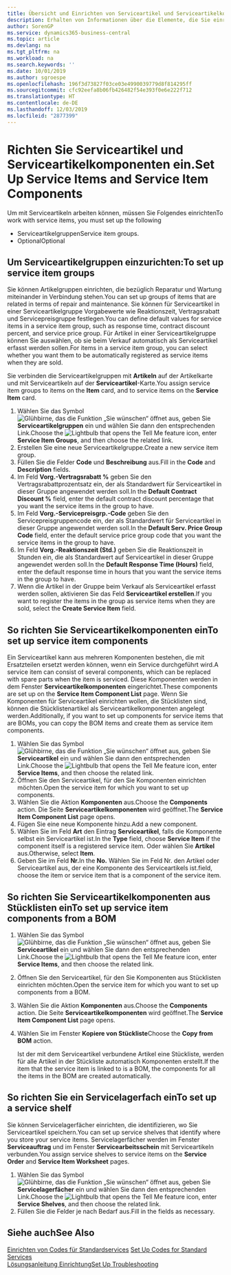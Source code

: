 ```yaml
---
title: Übersicht und Einrichten von Serviceartikel und Serviceartikelkomponenten | Microsoft Docs
description: Erhalten von Informationen über die Elemente, die Sie einrichten müssen, bevor Sie Serviceartikel, einschließlich Vorgabewerte wie Reaktionszeit, Vertragsrabatt, und Servicepreisgruppen verwenden können.
author: SorenGP
ms.service: dynamics365-business-central
ms.topic: article
ms.devlang: na
ms.tgt_pltfrm: na
ms.workload: na
ms.search.keywords: ''
ms.date: 10/01/2019
ms.author: sgroespe
ms.openlocfilehash: 196f3d73827f03ce03e4990039779d8f814295ff
ms.sourcegitcommit: cfc92eefa8b06fb426482f54e393f0e6e222f712
ms.translationtype: HT
ms.contentlocale: de-DE
ms.lasthandoff: 12/03/2019
ms.locfileid: "2877399"
---
```

# <a name="set-up-service-items-and-service-item-components"></a><span data-ttu-id="13965-103">Richten Sie Serviceartikel und Serviceartikelkomponenten ein.</span><span class="sxs-lookup"><span data-stu-id="13965-103">Set Up Service Items and Service Item Components</span></span>
<span data-ttu-id="13965-104">Um mit Serviceartikeln arbeiten können, müssen Sie Folgendes einrichten</span><span class="sxs-lookup"><span data-stu-id="13965-104">To work with service items, you must set up the following</span></span>

* <span data-ttu-id="13965-105">Serviceartikelgruppen</span><span class="sxs-lookup"><span data-stu-id="13965-105">Service item groups.</span></span>
* <span data-ttu-id="13965-106">Optional</span><span class="sxs-lookup"><span data-stu-id="13965-106">Optional</span></span>

## <a name="to-set-up-service-item-groups"></a><span data-ttu-id="13965-107">Um Serviceartikelgruppen einzurichten:</span><span class="sxs-lookup"><span data-stu-id="13965-107">To set up service item groups</span></span>
<span data-ttu-id="13965-108">Sie können Artikelgruppen einrichten, die bezüglich Reparatur und Wartung miteinander in Verbindung stehen.</span><span class="sxs-lookup"><span data-stu-id="13965-108">You can set up groups of items that are related in terms of repair and maintenance.</span></span> <span data-ttu-id="13965-109">Sie können für Serviceartikel in einer Serviceartikelgruppe Vorgabewerte wie Reaktionszeit, Vertragsrabatt und Servicepreisgruppe festlegen.</span><span class="sxs-lookup"><span data-stu-id="13965-109">You can define default values for service items in a service item group, such as response time, contract discount percent, and service price group.</span></span> <span data-ttu-id="13965-110">Für Artikel in einer Serviceartikelgruppe können Sie auswählen, ob sie beim Verkauf automatisch als Serviceartikel erfasst werden sollen.</span><span class="sxs-lookup"><span data-stu-id="13965-110">For items in a service item group, you can select whether you want them to be automatically registered as service items when they are sold.</span></span>  

<span data-ttu-id="13965-111">Sie verbinden die Serviceartikelgruppen mit **Artikeln** auf der Artikelkarte und mit Serviceartikeln auf der **Serviceartikel**-Karte.</span><span class="sxs-lookup"><span data-stu-id="13965-111">You assign service item groups to items on the **Item** card, and to service items on the **Service Item** card.</span></span>  

1. <span data-ttu-id="13965-112">Wählen Sie das Symbol ![Glühbirne, das die Funktion „Sie wünschen“ öffnet](media/ui-search/search_small.png "Was möchten Sie tun?") aus, geben Sie **Serviceartikelgruppen** ein und wählen Sie dann den entsprechenden Link.</span><span class="sxs-lookup"><span data-stu-id="13965-112">Choose the ![Lightbulb that opens the Tell Me feature](media/ui-search/search_small.png "Tell me what you want to do") icon, enter **Service Item Groups**, and then choose the related link.</span></span>  
2. <span data-ttu-id="13965-113">Erstellen Sie eine neue Serviceartikelgruppe.</span><span class="sxs-lookup"><span data-stu-id="13965-113">Create a new service item group.</span></span>  
3. <span data-ttu-id="13965-114">Füllen Sie die Felder **Code** und **Beschreibung** aus.</span><span class="sxs-lookup"><span data-stu-id="13965-114">Fill in the **Code** and **Description** fields.</span></span>  
4. <span data-ttu-id="13965-115">Im Feld **Vorg.-Vertragsrabatt %** geben Sie den Vertragsrabattprozentsatz ein, der als Standardwert für Serviceartikel in dieser Gruppe angewendet werden soll.</span><span class="sxs-lookup"><span data-stu-id="13965-115">In the **Default Contract Discount %** field, enter the default contract discount percentage that you want the service items in the group to have.</span></span>  
5. <span data-ttu-id="13965-116">Im Feld **Vorg.-Servicepreisgrp.-Code** geben Sie den Servicepreisgruppencode ein, der als Standardwert für Serviceartikel in dieser Gruppe angewendet werden soll.</span><span class="sxs-lookup"><span data-stu-id="13965-116">In the **Default Serv. Price Group Code** field, enter the default service price group code that you want the service items in the group to have.</span></span>  
6. <span data-ttu-id="13965-117">Im Feld **Vorg.-Reaktionszeit (Std.)** geben Sie die Reaktionszeit in Stunden ein, die als Standardwert auf Serviceartikel in dieser Gruppe angewendet werden soll.</span><span class="sxs-lookup"><span data-stu-id="13965-117">In the **Default Response Time (Hours)** field, enter the default response time in hours that you want the service items in the group to have.</span></span>  
7. <span data-ttu-id="13965-118">Wenn die Artikel in der Gruppe beim Verkauf als Serviceartikel erfasst werden sollen, aktivieren Sie das Feld **Serviceartikel erstellen**.</span><span class="sxs-lookup"><span data-stu-id="13965-118">If you want to register the items in the group as service items when they are sold, select the **Create Service Item** field.</span></span>  

## <a name="to-set-up-service-item-components"></a><span data-ttu-id="13965-119">So richten Sie Serviceartikelkomponenten ein</span><span class="sxs-lookup"><span data-stu-id="13965-119">To set up service item components</span></span>
<span data-ttu-id="13965-120">Ein Serviceartikel kann aus mehreren Komponenten bestehen, die mit Ersatzteilen ersetzt werden können, wenn ein Service durchgeführt wird.</span><span class="sxs-lookup"><span data-stu-id="13965-120">A service item can consist of several components, which can be replaced with spare parts when the item is serviced.</span></span> <span data-ttu-id="13965-121">Diese Komponenten werden in dem Fenster **Serviceartikelkomponenten** eingerichtet.</span><span class="sxs-lookup"><span data-stu-id="13965-121">These components are set up on the **Service Item Component List** page.</span></span> <span data-ttu-id="13965-122">Wenn Sie Komponenten für Serviceartikel einrichten wollen, die Stücklisten sind, können die Stücklistenartikel als Serviceartikelkomponenten angelegt werden.</span><span class="sxs-lookup"><span data-stu-id="13965-122">Additionally, if you want to set up components for service items that are BOMs, you can copy the BOM items and create them as service item components.</span></span>

1. <span data-ttu-id="13965-123">Wählen Sie das Symbol ![Glühbirne, das die Funktion „Sie wünschen“ öffnet](media/ui-search/search_small.png "Was möchten Sie tun?") aus, geben Sie **Serviceartikel** ein und wählen Sie dann den entsprechenden Link.</span><span class="sxs-lookup"><span data-stu-id="13965-123">Choose the ![Lightbulb that opens the Tell Me feature](media/ui-search/search_small.png "Tell me what you want to do") icon, enter **Service Items**, and then choose the related link.</span></span>
2. <span data-ttu-id="13965-124">Öffnen Sie den Serviceartikel, für den Sie Komponenten einrichten möchten.</span><span class="sxs-lookup"><span data-stu-id="13965-124">Open the service item for which you want to set up components.</span></span>  
3. <span data-ttu-id="13965-125">Wählen Sie die Aktion **Komponenten** aus.</span><span class="sxs-lookup"><span data-stu-id="13965-125">Choose the **Components** action.</span></span> <span data-ttu-id="13965-126">Die Seite **Serviceartikelkomponenten** wird geöffnet.</span><span class="sxs-lookup"><span data-stu-id="13965-126">The **Service Item Component List** page opens.</span></span>  
4. <span data-ttu-id="13965-127">Fügen Sie eine neue Komponente hinzu.</span><span class="sxs-lookup"><span data-stu-id="13965-127">Add a new component.</span></span>  
5. <span data-ttu-id="13965-128">Wählen Sie im Feld **Art** den Eintrag **Serviceartikel**, falls die Komponente selbst ein Serviceartikel ist.</span><span class="sxs-lookup"><span data-stu-id="13965-128">In the **Type** field, choose **Service Item** if the component itself is a registered service item.</span></span> <span data-ttu-id="13965-129">Oder wählen Sie **Artikel** aus.</span><span class="sxs-lookup"><span data-stu-id="13965-129">Otherwise, select **Item**.</span></span>  
6. <span data-ttu-id="13965-130">Geben Sie im Feld **Nr.**</span><span class="sxs-lookup"><span data-stu-id="13965-130">In the **No.**</span></span> <span data-ttu-id="13965-131">Wählen Sie im Feld Nr. den Artikel oder Serviceartikel aus, der eine Komponente des Serviceartikels ist.</span><span class="sxs-lookup"><span data-stu-id="13965-131">field, choose the item or service item that is a component of the service item.</span></span>  

## <a name="to-set-up-service-item-components-from-a-bom"></a><span data-ttu-id="13965-132">So richten Sie Serviceartikelkomponenten aus Stücklisten ein</span><span class="sxs-lookup"><span data-stu-id="13965-132">To set up service item components from a BOM</span></span>
1.  <span data-ttu-id="13965-133">Wählen Sie das Symbol ![Glühbirne, das die Funktion „Sie wünschen“ öffnet](media/ui-search/search_small.png "Was möchten Sie tun?") aus, geben Sie **Serviceartikel** ein und wählen Sie dann den entsprechenden Link.</span><span class="sxs-lookup"><span data-stu-id="13965-133">Choose the ![Lightbulb that opens the Tell Me feature](media/ui-search/search_small.png "Tell me what you want to do") icon, enter **Service Items**, and then choose the related link.</span></span>  
2. <span data-ttu-id="13965-134">Öffnen Sie den Serviceartikel, für den Sie Komponenten aus Stücklisten einrichten möchten.</span><span class="sxs-lookup"><span data-stu-id="13965-134">Open the service item for which you want to set up components from a BOM.</span></span>  
3. <span data-ttu-id="13965-135">Wählen Sie die Aktion **Komponenten** aus.</span><span class="sxs-lookup"><span data-stu-id="13965-135">Choose the **Components** action.</span></span> <span data-ttu-id="13965-136">Die Seite **Serviceartikelkomponenten** wird geöffnet.</span><span class="sxs-lookup"><span data-stu-id="13965-136">The **Service Item Component List** page opens.</span></span>  
4. <span data-ttu-id="13965-137">Wählen Sie im Fenster **Kopiere von Stückliste**</span><span class="sxs-lookup"><span data-stu-id="13965-137">Choose the **Copy from BOM** action.</span></span>  

    <span data-ttu-id="13965-138">Ist der mit dem Serviceartikel verbundene Artikel eine Stückliste, werden für alle Artikel in der Stückliste automatisch Komponenten erstellt.</span><span class="sxs-lookup"><span data-stu-id="13965-138">If the item that the service item is linked to is a BOM, the components for all the items in the BOM are created automatically.</span></span>  

## <a name="to-set-up-a-service-shelf"></a><span data-ttu-id="13965-139">So richten Sie ein Servicelagerfach ein</span><span class="sxs-lookup"><span data-stu-id="13965-139">To set up a service shelf</span></span>
<span data-ttu-id="13965-140">Sie können Servicelagerfächer einrichten, die identifizieren, wo Sie Serviceartikel speichern.</span><span class="sxs-lookup"><span data-stu-id="13965-140">You can set up service shelves that identify where you store your service items.</span></span> <span data-ttu-id="13965-141">Servicelagerfächer werden im Fenster **Serviceauftrag** und im Fenster **Servicearbeitsschein** mit Serviceartikeln verbunden.</span><span class="sxs-lookup"><span data-stu-id="13965-141">You assign service shelves to service items on the **Service Order** and **Service Item Worksheet** pages.</span></span>  

1. <span data-ttu-id="13965-142">Wählen Sie das Symbol ![Glühbirne, das die Funktion „Sie wünschen“ öffnet](media/ui-search/search_small.png "Tell Me-Funktion") aus, geben Sie **Servicelagerfächer** ein und wählen Sie dann den entsprechenden Link.</span><span class="sxs-lookup"><span data-stu-id="13965-142">Choose the ![Lightbulb that opens the Tell Me feature](media/ui-search/search_small.png "Tell me what you want to do") icon, enter **Service Shelves**, and then choose the related link.</span></span>
2. <span data-ttu-id="13965-143">Füllen Sie die Felder je nach Bedarf aus.</span><span class="sxs-lookup"><span data-stu-id="13965-143">Fill in the fields as necessary.</span></span>

## <a name="see-also"></a><span data-ttu-id="13965-144">Siehe auch</span><span class="sxs-lookup"><span data-stu-id="13965-144">See Also</span></span>
<span data-ttu-id="13965-145">[Einrichten von Codes für Standardservices](service-how-setup-service-coding.md) </span><span class="sxs-lookup"><span data-stu-id="13965-145">[Set Up Codes for Standard Services](service-how-setup-service-coding.md) </span></span>  
[<span data-ttu-id="13965-146">Lösungsanleitung Einrichtung</span><span class="sxs-lookup"><span data-stu-id="13965-146">Set Up Troubleshooting</span></span>](service-how-setup-troubleshooting.md)
